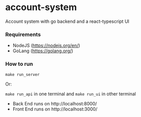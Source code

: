 # account-system
Account system with go backend and a react-typescript UI

### Requirements

* NodeJS (https://nodejs.org/en/)
* GoLang (https://golang.org/)

### How to run


`make run_server`

Or:

`make run_api` in one terminal and `make run_ui` in other terminal


* Back End runs on http://localhost:8000/
* Front End runs on http://localhost:3000/
